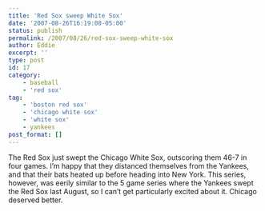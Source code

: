 ```yaml
---
title: 'Red Sox sweep White Sox'
date: '2007-08-26T16:19:08-05:00'
status: publish
permalink: /2007/08/26/red-sox-sweep-white-sox
author: Eddie
excerpt: ''
type: post
id: 17
category:
    - baseball
    - 'red sox'
tag:
    - 'boston red sox'
    - 'chicago white sox'
    - 'white sox'
    - yankees
post_format: []
---
```

The Red Sox just swept the Chicago White Sox, outscoring them 46-7 in four games. I’m happy that they distanced themselves from the Yankees, and that their bats heated up before heading into New York. This series, however, was eerily similar to the 5 game series where the Yankees swept the Red Sox last August, so I can’t get particularly excited about it. Chicago deserved better.